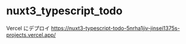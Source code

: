 # nuxt3_typescript_todo

Vercel にデプロイ
https://nuxt3-typescript-todo-5nrha1jiv-jinsei1375s-projects.vercel.app/
